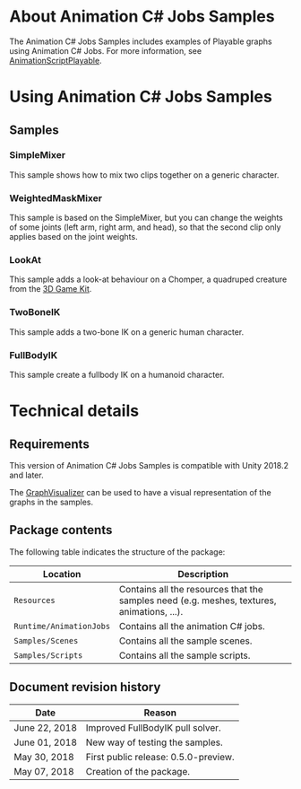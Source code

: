 About Animation C# Jobs Samples
===============================

The Animation C# Jobs Samples includes examples of Playable graphs
using Animation C# Jobs. For more information, see
[AnimationScriptPlayable](https://docs.unity3d.com/ScriptReference/Experimental.Animations.AnimationScriptPlayable.html).

Using Animation C# Jobs Samples
===============================

Samples
-------

### SimpleMixer

This sample shows how to mix two clips together on a generic character.

### WeightedMaskMixer

This sample is based on the SimpleMixer, but you can change the weights of some
joints (left arm, right arm, and head), so that the second clip only applies
based on the joint weights.

### LookAt

This sample adds a look-at behaviour on a Chomper, a quadruped creature from the
[3D Game Kit](https://assetstore.unity.com/packages/essentials/tutorial-projects/3d-game-kit-115747).

### TwoBoneIK

This sample adds a two-bone IK on a generic human character.

### FullBodyIK

This sample create a fullbody IK on a humanoid character.

Technical details
=================

Requirements
------------

This version of Animation C# Jobs Samples is compatible with Unity 2018.2 and
later.

The [GraphVisualizer](https://github.com/Unity-Technologies/graph-visualizer)
can be used to have a visual representation of the graphs in the samples.

Package contents
----------------

The following table indicates the structure of the package:

| Location                  | Description                                                                                   |
|---------------------------|-----------------------------------------------------------------------------------------------|
| `Resources`               | Contains all the resources that the samples need (e.g. meshes, textures, animations, ...).    |
| `Runtime/AnimationJobs`   | Contains all the animation C# jobs.                                                           |
| `Samples/Scenes`          | Contains all the sample scenes.                                                               |
| `Samples/Scripts`         | Contains all the sample scripts.                                                              |

Document revision history
-------------------------
 
| Date          | Reason                                |
|---------------|---------------------------------------|
| June 22, 2018 | Improved FullBodyIK pull solver.      |
| June 01, 2018 | New way of testing the samples.       |
| May 30, 2018  | First public release: 0.5.0-preview.  |
| May 07, 2018  | Creation of the package.              |
